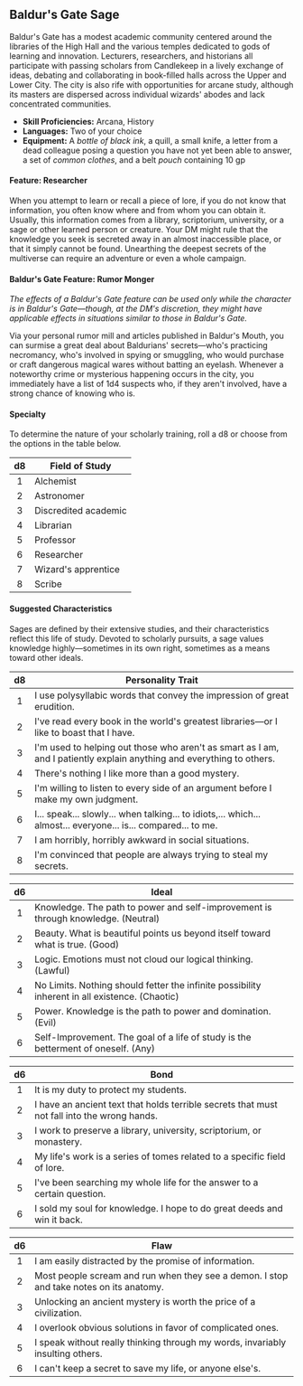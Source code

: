 ## Baldur's Gate Sage

Baldur's Gate has a modest academic community centered around the libraries of the High Hall and the various temples dedicated to gods of learning and innovation. Lecturers, researchers, and historians all participate with passing scholars from Candlekeep in a lively exchange of ideas, debating and collaborating in book-filled halls across the Upper and Lower City. The city is also rife with opportunities for arcane study, although its masters are dispersed across individual wizards' abodes and lack concentrated communities.

- **Skill Proficiencies:** Arcana, History
- **Languages:** Two of your choice
- **Equipment:** A *bottle of black ink*, a quill, a small knife, a letter from a dead colleague posing a question you have not yet been able to answer, a set of *common clothes*, and a belt *pouch* containing 10 gp

#### Feature: Researcher

When you attempt to learn or recall a piece of lore, if you do not know that information, you often know where and from whom you can obtain it. Usually, this information comes from a library, scriptorium, university, or a sage or other learned person or creature. Your DM might rule that the knowledge you seek is secreted away in an almost inaccessible place, or that it simply cannot be found. Unearthing the deepest secrets of the multiverse can require an adventure or even a whole campaign.

#### Baldur's Gate Feature: Rumor Monger

*The effects of a Baldur's Gate feature can be used only while the character is in Baldur's Gate—though, at the DM's discretion, they might have applicable effects in situations similar to those in Baldur's Gate.*

Via your personal rumor mill and articles published in Baldur's Mouth, you can surmise a great deal about Baldurians' secrets—who's practicing necromancy, who's involved in spying or smuggling, who would purchase or craft dangerous magical wares without batting an eyelash. Whenever a noteworthy crime or mysterious happening occurs in the city, you immediately have a list of 1d4 suspects who, if they aren't involved, have a strong chance of knowing who is.

#### Specialty

To determine the nature of your scholarly training, roll a d8 or choose from the options in the table below.

|  d8 | Field of Study       |
|:---:|----------------------|
|  1  | Alchemist            |
|  2  | Astronomer           |
|  3  | Discredited academic |
|  4  | Librarian            |
|  5  | Professor            |
|  6  | Researcher           |
|  7  | Wizard's apprentice  |
|  8  | Scribe               |

#### Suggested Characteristics

Sages are defined by their extensive studies, and their characteristics reflect this life of study. Devoted to scholarly pursuits, a sage values knowledge highly—sometimes in its own right, sometimes as a means toward other ideals.

|  d8 | Personality Trait                                                                                                     |
|:---:|-----------------------------------------------------------------------------------------------------------------------|
|  1  | I use polysyllabic words that convey the impression of great erudition.                                               |
|  2  | I've read every book in the world's greatest libraries—or I like to boast that I have.                                |
|  3  | I'm used to helping out those who aren't as smart as I am, and I patiently explain anything and everything to others. |
|  4  | There's nothing I like more than a good mystery.                                                                      |
|  5  | I'm willing to listen to every side of an argument before I make my own judgment.                                     |
|  6  | I... speak... slowly... when talking... to idiots,... which... almost... everyone... is... compared... to me.         |
|  7  | I am horribly, horribly awkward in social situations.                                                                 |
|  8  | I'm convinced that people are always trying to steal my secrets.                                                      |

|  d6 | Ideal                                                                                          |
|:---:|------------------------------------------------------------------------------------------------|
|  1  | Knowledge. The path to power and self-improvement is through knowledge. (Neutral)              |
|  2  | Beauty. What is beautiful points us beyond itself toward what is true. (Good)                  |
|  3  | Logic. Emotions must not cloud our logical thinking. (Lawful)                                  |
|  4  | No Limits. Nothing should fetter the infinite possibility inherent in all existence. (Chaotic) |
|  5  | Power. Knowledge is the path to power and domination. (Evil)                                   |
|  6  | Self-Improvement. The goal of a life of study is the betterment of oneself. (Any)              |

|  d6 | Bond                                                                                        |
|:---:|---------------------------------------------------------------------------------------------|
|  1  | It is my duty to protect my students.                                                       |
|  2  | I have an ancient text that holds terrible secrets that must not fall into the wrong hands. |
|  3  | I work to preserve a library, university, scriptorium, or monastery.                        |
|  4  | My life's work is a series of tomes related to a specific field of lore.                    |
|  5  | I've been searching my whole life for the answer to a certain question.                     |
|  6  | I sold my soul for knowledge. I hope to do great deeds and win it back.                     |

|  d6 | Flaw                                                                                    |
|:---:|-----------------------------------------------------------------------------------------|
|  1  | I am easily distracted by the promise of information.                                   |
|  2  | Most people scream and run when they see a demon. I stop and take notes on its anatomy. |
|  3  | Unlocking an ancient mystery is worth the price of a civilization.                      |
|  4  | I overlook obvious solutions in favor of complicated ones.                              |
|  5  | I speak without really thinking through my words, invariably insulting others.          |
|  6  | I can't keep a secret to save my life, or anyone else's.                                |